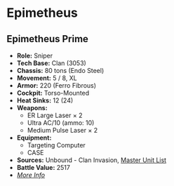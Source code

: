 # Epimetheus
## Epimetheus Prime
- **Role:** Sniper
- **Tech Base:** Clan (3053)
- **Chassis:** 80 tons (Endo Steel)
- **Movement:** 5 / 8, XL
- **Armor:** 220 (Ferro Fibrous)
- **Cockpit:** Torso-Mounted
- **Heat Sinks:** 12 (24)
- **Weapons:**
  - ER Large Laser × 2
  - Ultra AC/10 (ammo: 10)
  - Medium Pulse Laser × 2
- **Equipment:**
  - Targeting Computer
  - CASE
- **Sources:** Unbound - Clan Invasion, [Master Unit List](http://masterunitlist.info/Unit/Details/4129/epimetheus-prime)
- **Battle Value:** 2517
- [*More Info*](epimetheus/epimetheus_prime.md)

